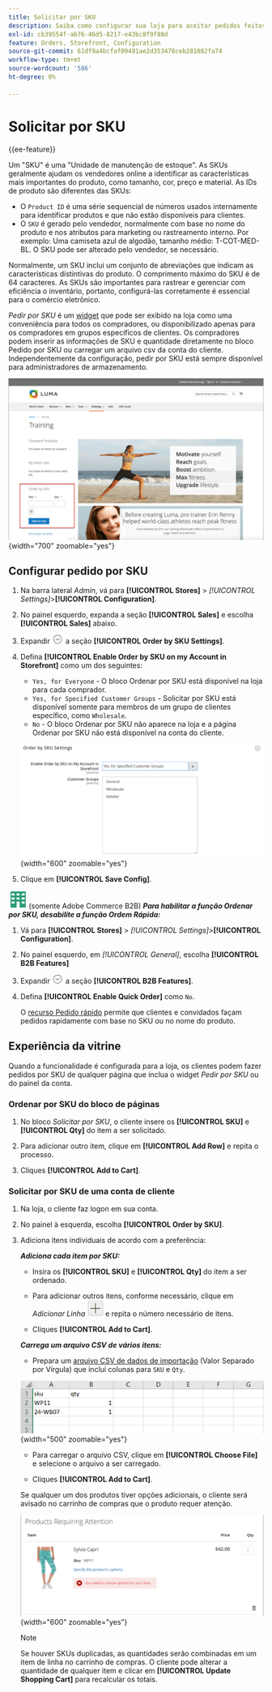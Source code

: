 ```yaml
---
title: Solicitar por SKU
description: Saiba como configurar sua loja para aceitar pedidos feitos pelo SKU como conveniência para seus clientes.
exl-id: cb39554f-ab76-46d5-8217-e43bc8f9f88d
feature: Orders, Storefront, Configuration
source-git-commit: 61df9a4bcfaf09491ae2d353478ceb281082fa74
workflow-type: tm+mt
source-wordcount: '586'
ht-degree: 0%

---
```


# Solicitar por SKU

{{ee-feature}}

Um &quot;SKU&quot; é uma &quot;Unidade de manutenção de estoque&quot;. As SKUs geralmente ajudam os vendedores online a identificar as características mais importantes do produto, como tamanho, cor, preço e material. As IDs de produto são diferentes das SKUs:

- O `Product ID` é uma série sequencial de números usados internamente para identificar produtos e que não estão disponíveis para clientes.
- O `SKU` é gerado pelo vendedor, normalmente com base no nome do produto e nos atributos para marketing ou rastreamento interno. Por exemplo: Uma camiseta azul de algodão, tamanho médio: T-COT-MED-BL. O SKU pode ser alterado pelo vendedor, se necessário.

Normalmente, um SKU inclui um conjunto de abreviações que indicam as características distintivas do produto. O comprimento máximo do SKU é de 64 caracteres. As SKUs são importantes para rastrear e gerenciar com eficiência o inventário, portanto, configurá-las corretamente é essencial para o comércio eletrônico.

_Pedir por SKU_ é um [widget](../content-design/widgets.md) que pode ser exibido na loja como uma conveniência para todos os compradores, ou disponibilizado apenas para os compradores em grupos específicos de clientes. Os compradores podem inserir as informações de SKU e quantidade diretamente no bloco Pedido por SKU ou carregar um arquivo csv da conta do cliente. Independentemente da configuração, pedir por SKU está sempre disponível para administradores de armazenamento.

![Solicitar por SKU na Loja](./assets/storefront-order-by-sku.png){width="700" zoomable="yes"}

## Configurar pedido por SKU

1. Na barra lateral _Admin_, vá para **[!UICONTROL Stores]** > _[!UICONTROL Settings]_>**[!UICONTROL Configuration]**.

1. No painel esquerdo, expanda a seção **[!UICONTROL Sales]** e escolha **[!UICONTROL Sales]** abaixo.

1. Expandir ![Seletor de expansão](../assets/icon-display-expand.png) a seção **[!UICONTROL Order by SKU Settings]**.

1. Defina **[!UICONTROL Enable Order by SKU on my Account in Storefront]** como um dos seguintes:

   - `Yes, for Everyone` - O bloco Ordenar por SKU está disponível na loja para cada comprador.
   - `Yes, for Specified Customer Groups` - Solicitar por SKU está disponível somente para membros de um grupo de clientes específico, como `Wholesale`.
   - `No` - O bloco Ordenar por SKU não aparece na loja e a página Ordenar por SKU não está disponível na conta do cliente.

   ![Solicitar por Configurações de SKU](../configuration-reference/sales/assets/sales-order-by-sku-settings.png){width="600" zoomable="yes"}

1. Clique em **[!UICONTROL Save Config]**.

![Adobe Commerce B2B](../assets/b2b.svg) (somente Adobe Commerce B2B) _**Para habilitar a função Ordenar por SKU, desabilite a função Ordem Rápida:**_

1. Vá para **[!UICONTROL Stores]** > _[!UICONTROL Settings]_>**[!UICONTROL Configuration]**.

1. No painel esquerdo, em _[!UICONTROL General]_, escolha **[!UICONTROL B2B Features]**

1. Expandir ![Seletor de expansão](../assets/icon-display-expand.png) a seção **[!UICONTROL B2B Features]**.

1. Defina **[!UICONTROL Enable Quick Order]** como `No`.

   O [recurso Pedido rápido](../b2b/quick-order.md) permite que clientes e convidados façam pedidos rapidamente com base no SKU ou no nome do produto.

## Experiência da vitrine

Quando a funcionalidade é configurada para a loja, os clientes podem fazer pedidos por SKU de qualquer página que inclua o widget _Pedir por SKU_ ou do painel da conta.

### Ordenar por SKU do bloco de páginas

1. No bloco _Solicitar por SKU_, o cliente insere os **[!UICONTROL SKU]** e **[!UICONTROL Qty]** do item a ser solicitado.

1. Para adicionar outro item, clique em **[!UICONTROL Add Row]** e repita o processo.

1. Cliques **[!UICONTROL Add to Cart]**.

### Solicitar por SKU de uma conta de cliente

1. Na loja, o cliente faz logon em sua conta.

1. No painel à esquerda, escolha **[!UICONTROL Order by SKU]**.

1. Adiciona itens individuais de acordo com a preferência:

   _**Adiciona cada item por SKU:**_

   - Insira os **[!UICONTROL SKU]** e **[!UICONTROL Qty]** do item a ser ordenado.

   - Para adicionar outros itens, conforme necessário, clique em _Adicionar Linha_ ![Botão de sinal de adição](../assets/button-add-item.png) e repita o número necessário de itens.

   - Cliques **[!UICONTROL Add to Cart]**.

   _**Carrega um arquivo CSV de vários itens:**_

   - Prepara um [arquivo CSV de dados de importação](../systems/data-csv.md) (Valor Separado por Vírgula) que inclui colunas para `SKU` e `Qty`.

   ![SKUs a serem importadas](./assets/account-dashboard-order-by-sku-import.png){width="500" zoomable="yes"}

   - Para carregar o arquivo CSV, clique em **[!UICONTROL Choose File]** e selecione o arquivo a ser carregado.

   - Cliques **[!UICONTROL Add to Cart]**.

   Se qualquer um dos produtos tiver opções adicionais, o cliente será avisado no carrinho de compras que o produto requer atenção.

   ![O Produto Requer Atenção](./assets/account-dashboard-order-by-sku-cart-product-requires-attention.png){width="600" zoomable="yes"}

   >[!NOTE]
   >
   >Se houver SKUs duplicadas, as quantidades serão combinadas em um item de linha no carrinho de compras. O cliente pode alterar a quantidade de qualquer item e clicar em **[!UICONTROL Update Shopping Cart]** para recalcular os totais.

